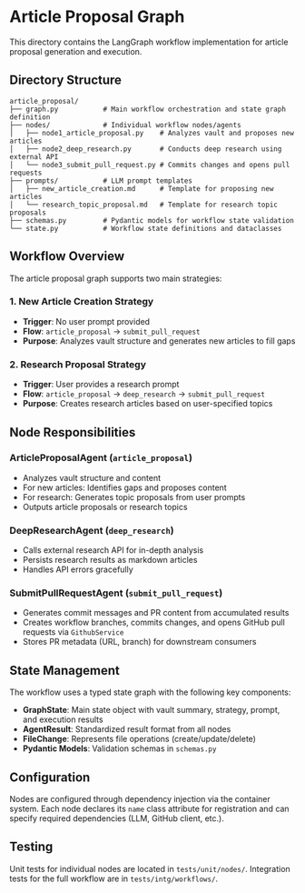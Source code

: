 # Article Proposal Graph

This directory contains the LangGraph workflow implementation for article proposal generation and execution.

## Directory Structure

```
article_proposal/
├── graph.py           # Main workflow orchestration and state graph definition
├── nodes/             # Individual workflow nodes/agents
│   ├── node1_article_proposal.py    # Analyzes vault and proposes new articles
│   ├── node2_deep_research.py       # Conducts deep research using external API
│   └── node3_submit_pull_request.py # Commits changes and opens pull requests
├── prompts/           # LLM prompt templates
│   ├── new_article_creation.md      # Template for proposing new articles
│   └── research_topic_proposal.md   # Template for research topic proposals
├── schemas.py         # Pydantic models for workflow state validation
└── state.py           # Workflow state definitions and dataclasses
```

## Workflow Overview

The article proposal graph supports two main strategies:

### 1. New Article Creation Strategy
- **Trigger**: No user prompt provided
- **Flow**: `article_proposal` → `submit_pull_request`
- **Purpose**: Analyzes vault structure and generates new articles to fill gaps

### 2. Research Proposal Strategy
- **Trigger**: User provides a research prompt
- **Flow**: `article_proposal` → `deep_research` → `submit_pull_request`
- **Purpose**: Creates research articles based on user-specified topics

## Node Responsibilities

### ArticleProposalAgent (`article_proposal`)
- Analyzes vault structure and content
- For new articles: Identifies gaps and proposes content
- For research: Generates topic proposals from user prompts
- Outputs article proposals or research topics

### DeepResearchAgent (`deep_research`)
- Calls external research API for in-depth analysis
- Persists research results as markdown articles
- Handles API errors gracefully

### SubmitPullRequestAgent (`submit_pull_request`)
- Generates commit messages and PR content from accumulated results
- Creates workflow branches, commits changes, and opens GitHub pull requests via `GithubService`
- Stores PR metadata (URL, branch) for downstream consumers

## State Management

The workflow uses a typed state graph with the following key components:

- **GraphState**: Main state object with vault summary, strategy, prompt, and execution results
- **AgentResult**: Standardized result format from all nodes
- **FileChange**: Represents file operations (create/update/delete)
- **Pydantic Models**: Validation schemas in `schemas.py`

## Configuration

Nodes are configured through dependency injection via the container system. Each node declares its `name` class attribute for registration and can specify required dependencies (LLM, GitHub client, etc.).

## Testing

Unit tests for individual nodes are located in `tests/unit/nodes/`. Integration tests for the full workflow are in `tests/intg/workflows/`.
